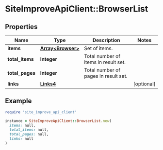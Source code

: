 # SiteImproveApiClient::BrowserList

## Properties

| Name | Type | Description | Notes |
| ---- | ---- | ----------- | ----- |
| **items** | [**Array&lt;Browser&gt;**](Browser.md) | Set of items. |  |
| **total_items** | **Integer** | Total number of items in result set. |  |
| **total_pages** | **Integer** | Total number of pages in result set. |  |
| **links** | [**Links4**](Links4.md) |  | [optional] |

## Example

```ruby
require 'site_improve_api_client'

instance = SiteImproveApiClient::BrowserList.new(
  items: null,
  total_items: null,
  total_pages: null,
  links: null
)
```


